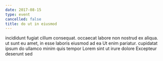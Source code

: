 ```yaml
---
date: 2017-08-15
type: event
cancelled: false
title: do ut in eiusmod
---
```

incididunt fugiat cillum consequat. occaecat labore non nostrud ex aliqua. ut sunt eu amet, in esse laboris eiusmod ad ea Ut enim pariatur. cupidatat ipsum do ullamco minim quis tempor Lorem sint ut irure dolore Excepteur deserunt sed